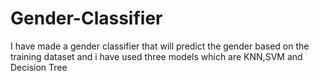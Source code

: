 # Gender-Classifier
I have made a gender classifier that will predict the gender based on the training dataset and i have used three models which are KNN,SVM and Decision Tree
